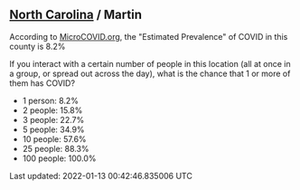 
## [North Carolina](/united-states/north-carolina) / Martin

According to [MicroCOVID.org](http://microcovid.org),
the "Estimated Prevalence" of COVID in this county is 8.2%

If you interact with a certain number of people in this location
(all at once in a group, or spread out across the day), what is the chance that
1 or more of them has COVID?

- 1 person: 8.2%
- 2 people: 15.8%
- 3 people: 22.7%
- 5 people: 34.9%
- 10 people: 57.6%
- 25 people: 88.3%
- 100 people: 100.0%

Last updated: 2022-01-13 00:42:46.835006 UTC
